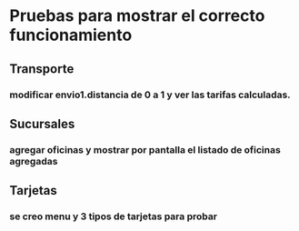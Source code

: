 # Pruebas para mostrar el correcto funcionamiento
## Transporte
### modificar envio1.distancia de 0 a 1 y ver las tarifas calculadas.
## Sucursales
### agregar oficinas y mostrar por pantalla el listado de oficinas agregadas
## Tarjetas
### se creo menu y 3 tipos de tarjetas para probar
